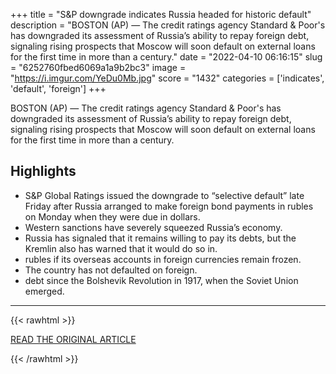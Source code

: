 +++
title = "S&amp;P downgrade indicates Russia headed for historic default"
description = "BOSTON (AP) — The credit ratings agency Standard & Poor's has downgraded its assessment of Russia’s ability to repay foreign debt, signaling rising prospects that Moscow will soon default  on external loans for the first time in more than a century."
date = "2022-04-10 06:16:15"
slug = "6252760fbed6069a1a9b2bc3"
image = "https://i.imgur.com/YeDu0Mb.jpg"
score = "1432"
categories = ['indicates', 'default', 'foreign']
+++

BOSTON (AP) — The credit ratings agency Standard & Poor's has downgraded its assessment of Russia’s ability to repay foreign debt, signaling rising prospects that Moscow will soon default  on external loans for the first time in more than a century.

## Highlights

- S&P Global Ratings issued the downgrade to “selective default” late Friday after Russia arranged to make foreign bond payments in rubles on Monday when they were due in dollars.
- Western sanctions have severely squeezed Russia’s economy.
- Russia has signaled that it remains willing to pay its debts, but the Kremlin also has warned that it would do so in.
- rubles if its overseas accounts in foreign currencies remain frozen.
- The country has not defaulted on foreign.
- debt since the Bolshevik Revolution in 1917, when the Soviet Union emerged.

---

{{< rawhtml >}}
  <p class="article-category">
    <a target="_blank" href="https://apnews.com/article/russia-ukraine-business-europe-economy-foreign-debt-572b9a32691739fb6322fba4c301d9f1">READ THE ORIGINAL ARTICLE</a>
  </p>
{{< /rawhtml >}}
